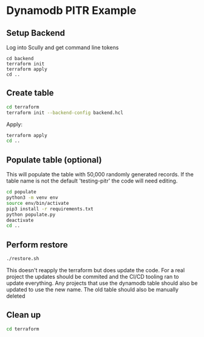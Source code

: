 # Dynamodb PITR Example

## Setup Backend

Log into Scully and get command line tokens

```
cd backend
terraform init
terraform apply
cd ..
```

## Create table

```sh
cd terraform
terraform init --backend-config backend.hcl
```

Apply:
```sh
terraform apply
cd .. 
```

## Populate table (optional)

This will populate the table with 50,000 randomly generated records. If the table name is not the default 'testing-pitr' the code will need editing.


```sh
cd populate
python3 -m venv env
source env/bin/activate
pip3 install -r requirements.txt
python populate.py
deactivate
cd ..
```

## Perform restore

```sh
./restore.sh
```

This doesn't reapply the terraform but does update the code. For a real project the updates should be commited and the CI/CD tooling ran to update everything. Any projects that use the dynamodb table should also be updated to use the new name. The old table should also be manually deleted

## Clean up

```sh
cd terraform

```